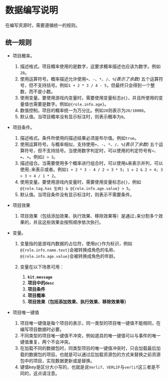 # 数据编写说明

在编写资源时，需要遵循统一的规则。

## 统一规则

- 项目概率。

    1. 描述格式。项目概率使用的是数字，这要求概率描述也应该为数字。例如`20`。
    2. 使用运算符号。概率描述允许使用`+`、`-`、`*`、`/`、`%`*(表示了余数)* 五个运算符号，但不支持括号。例如`1 + 2 * 3 / 4 - 5`，但最终只会得到一个整数，而不是小数。
    3. 使用变量。要使用游戏内变量时，需要使用变量标志`@{}`，并且所使用的变量值也需要是数字。例如`@{role.info.age}`。
    4. 数值控制。项目的概率统一为万分比。例如`20`则表示为`20/10000`。
    5. 默认值。当项目概率没有显示标注时，则表示概率为`0`。

- 项目条件。

    1. 描述格式。条件所使用的描述结果必须是布尔值。例如`true`。
    2. 使用运算符号。与概率相似，支持使用`+`、`-`、`*`、`/`、`%`*(表示了余数)* 五个运算符号，但不支持括号。当使用数字判定时，可以使用的判定符号有`<`、`=`、`>`。例如`2 > 3`。
    3. 描述组合。当需要使用多个概率进行组合时，可以使用`&`来表示并列，可以使用`;`来表示或者。例如`1 + 2 * 3 - 4 / 2 < 3 * 5; 1 = 2 & 2 > 4; 3 > 3 + 4 / 1 * 2`。
    4. 使用变量。要使用游戏内变量时，需要使用变量标志`@{}`，例如`@{role.tag.has 生病} & @{role.info.age.value} > 5`。
    5. 默认值。当项目条件没有显示标注时，则表示不需要条件。

- 项目效果

    1. 项目效果（包括添加效果、执行效果、移除效果等）是通过`;`来分割多个效果的，并且这些效果会按照顺序依次执行。

- 变量。

  1. 变量指的是游戏内数据的占位符，使用`@{}`作为标识，例如`@{role.info.name.text}`会被转换成角色的名称、`@{role.info.age.value}`会被转换成角色的年龄。
  2. 变量在以下场景可用：
  
     1. __`kit.message`__
     2. __项目中的`desc`__
     3. __项目条件__
     4. __项目概率__
     5. __项目效果（包括添加效果、执行效果、移除效果等）__

- 项目唯一键值

    1. 项目唯一键值是每个项目的表示，同一类型的项目唯一键值不能相同，在编写项目数据时必要。
    2. 不同类型的项目唯一键值不冲突，例如道具的唯一键值可以与事件的唯一键值重复，两个不会冲突。
    3. 在加载不同的数据包时，同类型项目的唯一键值冲突时，只会加载最后加载的数据包的项目。也就是可以通过后加载资源包的方式来替换之前资源包中的项目，实现数据更新或是替换。
    4. 键值key是区分大小写的，也就是说`Verlif`、`VERLIF`与`verlif`这三者是不同的，这点请注意。
